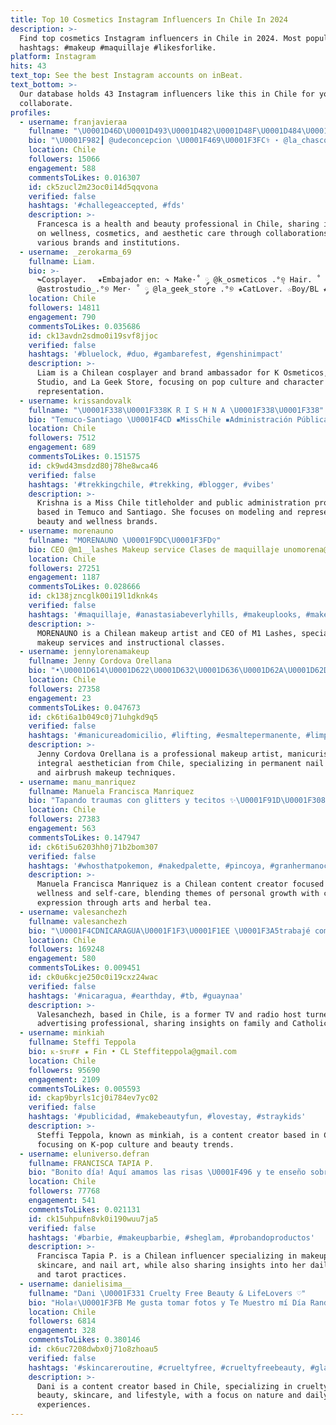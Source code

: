 ```yaml
---
title: Top 10 Cosmetics Instagram Influencers In Chile In 2024
description: >-
  Find top cosmetics Instagram influencers in Chile in 2024. Most popular
  hashtags: #makeup #maquillaje #likesforlike.
platform: Instagram
hits: 43
text_top: See the best Instagram accounts on inBeat.
text_bottom: >-
  Our database holds 43 Instagram influencers like this in Chile for you to
  collaborate.
profiles:
  - username: franjavieraa
    fullname: "\U0001D46D\U0001D493\U0001D482\U0001D48F\U0001D484\U0001D48A\U0001D494\U0001D484\U0001D482 \U0001F98B"
    bio: "\U0001F982┃ @udeconcepcion \U0001F469\U0001F3FC‍⚕️ ⋆ @la_chascona_cosmetics ⋆ @club_residencia ⋆ @gloss_centro_de_estetica ⋆"
    location: Chile
    followers: 15066
    engagement: 588
    commentsToLikes: 0.016307
    id: ck5zucl2m23oc0i14d5qqvona
    verified: false
    hashtags: '#challegeaccepted, #fds'
    description: >-
      Francesca is a health and beauty professional in Chile, sharing insights
      on wellness, cosmetics, and aesthetic care through collaborations with
      various brands and institutions.
  - username: _zerokarma_69
    fullname: Liam.
    bio: >-
      ↬Cosplayer. ㅤ★Embajador en: ↷ Make·˚ ༘ @k_osmeticos .°୭̥ Hair. ˚ ༘
      @astrostudio_.°୭ Mer· ˚ ༘ @la_geek_store .°୭ ★CatLover. ☆Boy/BL ★Redes:
    location: Chile
    followers: 14811
    engagement: 790
    commentsToLikes: 0.035686
    id: ck13avdn2sdmo0i19svf8jjoc
    verified: false
    hashtags: '#bluelock, #duo, #gambarefest, #genshinimpact'
    description: >-
      Liam is a Chilean cosplayer and brand ambassador for K Osmeticos, Astro
      Studio, and La Geek Store, focusing on pop culture and character
      representation.
  - username: krissandovalk
    fullname: "\U0001F338\U0001F338K R I S H N A \U0001F338\U0001F338"
    bio: "Temuco-Santiago \U0001F4CD ▪️MissChile ▪️Administración Pública. ▪️Modelo ~ Embajadora @cases.couples @spa.vitabella @almalavanda_chile @flora_bellezanatural"
    location: Chile
    followers: 7512
    engagement: 689
    commentsToLikes: 0.151575
    id: ck9wd43msdzd80j78he8wca46
    verified: false
    hashtags: '#trekkingchile, #trekking, #blogger, #vibes'
    description: >-
      Krishna is a Miss Chile titleholder and public administration professional
      based in Temuco and Santiago. She focuses on modeling and representing
      beauty and wellness brands.
  - username: morenauno
    fullname: "MORENAUNO \U0001F9DC\U0001F3FD‍♀️"
    bio: CEO @m1__lashes Makeup service Clases de maquillaje unomorena@gmail.com
    location: Chile
    followers: 27251
    engagement: 1187
    commentsToLikes: 0.028666
    id: ck138jzncglk00i19l1dknk4s
    verified: false
    hashtags: '#maquillaje, #anastasiabeverlyhills, #makeuplooks, #makeupchile'
    description: >-
      MORENAUNO is a Chilean makeup artist and CEO of M1 Lashes, specializing in
      makeup services and instructional classes.
  - username: jennylorenamakeup
    fullname: Jenny Cordova Orellana
    bio: "•\U0001D614\U0001D622\U0001D632\U0001D636\U0001D62A\U0001D62D\U0001D62D\U0001D622\U0001D625\U0001D630\U0001D633\U0001D622 •\U0001D614\U0001D622\U0001D62F\U0001D62A\U0001D624\U0001D636\U0001D633\U0001D62A\U0001D634\U0001D635\U0001D622 •\U0001D60C\U0001D634\U0001D635\U0001D626\U0001D635\U0001D62A\U0001D624\U0001D62A\U0001D634\U0001D635\U0001D622 \U0001D610\U0001D62F\U0001D635\U0001D626\U0001D628\U0001D633\U0001D622\U0001D62D •\U0001D60B\U0001D62A\U0001D634\U0001D626\U0001D62F̃\U0001D622\U0001D625\U0001D630\U0001D633\U0001D622 \U0001D624\U0001D622\U0001D631\U0001D62A\U0001D62D\U0001D622\U0001D633 •\U0001D614\U0001D622\U0001D632\U0001D636\U0001D62A\U0001D62D\U0001D62D\U0001D622\U0001D62B\U0001D626 \U0001D624\U0001D630\U0001D62F \U0001D622\U0001D626\U0001D633\U0001D630\U0001D628\U0001D633\U0001D622\U0001D627\U0001D630 . \U0001F4F2 ᴊᴇɴɴʏʟᴏʀᴇɴᴀ.ᴄᴏ@ɢᴍᴀɪʟ.ᴄᴏᴍ"
    location: Chile
    followers: 27358
    engagement: 23
    commentsToLikes: 0.047673
    id: ck6ti6a1b049c0j71uhgkd9q5
    verified: false
    hashtags: '#manicureadomicilio, #lifting, #esmaltepermanente, #limpiezafacial'
    description: >-
      Jenny Cordova Orellana is a professional makeup artist, manicurist, and
      integral aesthetician from Chile, specializing in permanent nail polish
      and airbrush makeup techniques.
  - username: manu_manriquez
    fullname: Manuela Francisca Manriquez
    bio: "Tapando traumas con glitters y tecitos ✨\U0001F91D\U0001F308"
    location: Chile
    followers: 27383
    engagement: 563
    commentsToLikes: 0.147947
    id: ck6ti5u6203hh0j71b2bom307
    verified: false
    hashtags: '#whosthatpokemon, #nakedpalette, #pincoya, #granhermanochv'
    description: >-
      Manuela Francisca Manriquez is a Chilean content creator focused on
      wellness and self-care, blending themes of personal growth with creative
      expression through arts and herbal tea.
  - username: valesanchezh
    fullname: valesanchezh
    bio: "\U0001F4CDNICARAGUA\U0001F1F3\U0001F1EE \U0001F3A5trabajé como TV y Radio host \U0001F4FB \U0001F468‍\U0001F469‍\U0001F467‍\U0001F466 esposa y mamá ⛪️ católica \U0001F60E ahora trabajo en publicidad"
    location: Chile
    followers: 169248
    engagement: 580
    commentsToLikes: 0.009451
    id: ck0u6kcje250c0i19cxz24wac
    verified: false
    hashtags: '#nicaragua, #earthday, #tb, #guaynaa'
    description: >-
      Valesanchezh, based in Chile, is a former TV and radio host turned
      advertising professional, sharing insights on family and Catholic values.
  - username: minkiah
    fullname: Steffi Teppola
    bio: ᴋ-sᴛᴜғғ ★ Fin • CL Steffiteppola@gmail.com
    location: Chile
    followers: 95690
    engagement: 2109
    commentsToLikes: 0.005593
    id: ckap9byrls1cj0i784ev7yc02
    verified: false
    hashtags: '#publicidad, #makebeautyfun, #lovestay, #straykids'
    description: >-
      Steffi Teppola, known as minkiah, is a content creator based in Chile,
      focusing on K-pop culture and beauty trends.
  - username: eluniverso.defran
    fullname: FRANCISCA TAPIA P.
    bio: "Bonito día! Aquí amamos las risas \U0001F496 y te enseño sobre makeup, skincare, uñas y mi vida en \U0001F1EA\U0001F1F8 \U0001F52E @eluniversodefran.tarot // \U0001F381 @lovingbox.cl \U0001F1E8\U0001F1F1"
    location: Chile
    followers: 77768
    engagement: 541
    commentsToLikes: 0.021131
    id: ck15uhpufn8vk0i190wuu7ja5
    verified: false
    hashtags: '#barbie, #makeupbarbie, #sheglam, #probandoproductos'
    description: >-
      Francisca Tapia P. is a Chilean influencer specializing in makeup,
      skincare, and nail art, while also sharing insights into her daily life
      and tarot practices.
  - username: danielisima__
    fullname: "Dani \U0001F331 Cruelty Free Beauty & LifeLovers ♡"
    bio: "Hola✌\U0001F3FB Me gusta tomar fotos y Te Muestro mí Día Random en Historias✨️ Comparto\U0001F447\U0001F3FB MakeUp • SkinCare • Datos • Naturaleza & + \U0001F4CDPunta Arenas | Chile."
    location: Chile
    followers: 6814
    engagement: 328
    commentsToLikes: 0.380146
    id: ck6uc7208dwbx0j71o8zhoau5
    verified: false
    hashtags: '#skincareroutine, #crueltyfree, #crueltyfreebeauty, #glammakeup'
    description: >-
      Dani is a content creator based in Chile, specializing in cruelty-free
      beauty, skincare, and lifestyle, with a focus on nature and daily life
      experiences.
---
```


